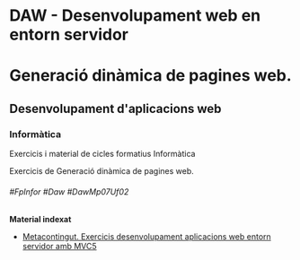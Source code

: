 # DAW - Desenvolupament web en entorn servidor
# Generació dinàmica de pagines web.
## Desenvolupament d'aplicacions web
### Informàtica

Exercicis i material de cicles formatius Informàtica

Exercicis de Generació dinàmica de pagines web.

###### #FpInfor #Daw #DawMp07Uf02

**Material indexat**
* [Metacontingut. Exercicis desenvolupament aplicacions web entorn servidor amb MVC5](/DAW/DAW-MP07/DAW-MP07-UF2/metacontingut-exercicis-desenvolupament-aplicacions-web-entorn-servidor-amb-mvc5/readme.md)
